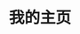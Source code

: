 ---
home: true
layout: BlogHome
icon: home
title: 我的主页
bgImage: /assets/images/cover3.jpg
heroImage: /assets/icon/guide-maskable.png
heroText: Leonhardt's Blog
heroFullScreen: false
tagline: 吾生也有涯，而知也无涯
projects:
  - icon: project
    name: 主题文档
    desc: 博客使用主题的详细文档
    link: https://theme-hope.vuejs.press/zh/

  - icon: article
    name: Shader教程
    desc: iquilezles大佬的教程文章
    link: https://iquilezles.org/articles/

  - icon: book
    name: 书籍名称
    desc: 书籍详细描述
    link: https://你的书籍链接

  - icon: friend
    name: 伙伴名称
    desc: 伙伴详细介绍
    link: https://你的伙伴链接

  # - icon: /logo.svg
  #   name: 自定义项目
  #   desc: 自定义详细介绍
  #   link: https://你的自定义链接
  
comment: false
footer: 想，都是问题。做，才是答案。
---